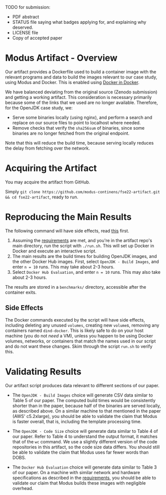 TODO for submission:
- PDF abstract
- STATUS file saying what badges applying for, and explaining why deserved.
- LICENSE file
- Copy of accepted paper

# Modus Artifact - Overview

Our artifact provides a Dockerfile used to build a container image with the relevant programs and data to build the images relevant to our case study, using Modus and Docker.
This is enabled using [Docker in Docker](https://hub.docker.com/_/docker).

We have balanced deviating from the original source (Zenodo submission) and getting a working artifact. 
This consideration is necessary primarily because some of the links that we used are no longer available.
Therefore, for the OpenJDK case study, we:
- Serve some binaries locally (using nginx), and perform a search and replace on our source files to point to localhost where needed.
- Remove checks that verify the `sha256sum` of binaries, since some binaries are no longer fetched from the original endpoint.

Note that this will reduce the build time, because serving locally reduces the delay from fetching over the network.

# Acquiring the Artifact

You may acquire the artifact from GitHub. 

Simply `git clone https://github.com/modus-continens/fse22-artifact.git && cd fse22-artifact`, ready to run.

# Reproducing the Main Results

The following command will have side effects, read [this](#side-effects) first.

1. Assuming the [requirements](./REQUIREMENTS) are met, and you're in the artifact repo's main directory, run the script with `./run.sh`.
This will set up Docker in Docker and execute an interactive script.
2. The main results are the build times for building OpenJDK images, and the other Docker Hub images.
First, select `OpenJDK - Build Images`, and enter `n = 10` runs. This may take about 2-3 hours.
3. Select `Docker Hub Evaluation`, and enter `n = 10` runs. This may also take about 2-3 hours.

The results are stored in a `benchmarks/` directory, accessible after the container exits.

## Side Effects

The Docker commands executed by the script will have side effects, including deleting any unused `volumes`, creating new `volume`s, removing any containers named `dind-docker`. 
This is likely safe to do on your host machine (you do not *need* a VM), unless you happen to be using Docker volumes, networks, or containers that match the names used in our script and do not want these changes.
Skim through the script `run.sh` to verify this.

# Validating Results

Our artifact script produces data relevant to different sections of our paper.

- The `OpenJDK - Build Images` choice will generate CSV data similar to Table 5 of our paper.
The computed build times would be consistently shorter than in the paper, because half of the binaries are served locally, as described above.
On a similar machine to that mentioned in the paper (AWS' c5.2xlarge), you should be able to validate the claim that Modus is faster overall, that is, including the template processing time.

- The `OpenJDK - Code Size` choice will generate data similar to Table 4 of our paper.
Refer to Table 4 to understand the output format, it matches that of the `wc` command.
We use a slightly different version of the code repositories in this artifact, so the code size data differs.
You should still be able to validate the claim that Modus uses far fewer words than DOBS.

- The `Docker Hub Evaluation` choice will generate data similar to Table 3 of our paper.
On a machine with similar network and hardware specifications as described in the [requirements](./REQUIREMENTS), you should be able to validate our claim that Modus builds these images with negligible overhead.
